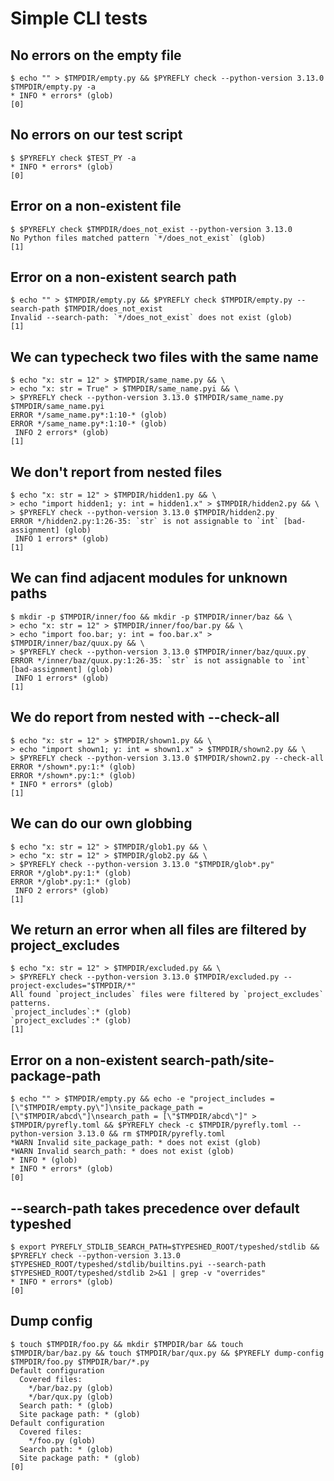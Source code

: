 # Simple CLI tests

## No errors on the empty file

```scrut {output_stream: stderr}
$ echo "" > $TMPDIR/empty.py && $PYREFLY check --python-version 3.13.0 $TMPDIR/empty.py -a
* INFO * errors* (glob)
[0]
```

## No errors on our test script

```scrut {output_stream: stderr}
$ $PYREFLY check $TEST_PY -a
* INFO * errors* (glob)
[0]
```

## Error on a non-existent file

```scrut {output_stream: stderr}
$ $PYREFLY check $TMPDIR/does_not_exist --python-version 3.13.0
No Python files matched pattern `*/does_not_exist` (glob)
[1]
```

## Error on a non-existent search path

```scrut {output_stream: stderr}
$ echo "" > $TMPDIR/empty.py && $PYREFLY check $TMPDIR/empty.py --search-path $TMPDIR/does_not_exist
Invalid --search-path: `*/does_not_exist` does not exist (glob)
[1]
```

## We can typecheck two files with the same name

```scrut {output_stream: stderr}
$ echo "x: str = 12" > $TMPDIR/same_name.py && \
> echo "x: str = True" > $TMPDIR/same_name.pyi && \
> $PYREFLY check --python-version 3.13.0 $TMPDIR/same_name.py $TMPDIR/same_name.pyi
ERROR */same_name.py*:1:10-* (glob)
ERROR */same_name.py*:1:10-* (glob)
 INFO 2 errors* (glob)
[1]
```

## We don't report from nested files

```scrut {output_stream: stderr}
$ echo "x: str = 12" > $TMPDIR/hidden1.py && \
> echo "import hidden1; y: int = hidden1.x" > $TMPDIR/hidden2.py && \
> $PYREFLY check --python-version 3.13.0 $TMPDIR/hidden2.py
ERROR */hidden2.py:1:26-35: `str` is not assignable to `int` [bad-assignment] (glob)
 INFO 1 errors* (glob)
[1]
```

## We can find adjacent modules for unknown paths

```scrut {output_stream: stderr}
$ mkdir -p $TMPDIR/inner/foo && mkdir -p $TMPDIR/inner/baz && \
> echo "x: str = 12" > $TMPDIR/inner/foo/bar.py && \
> echo "import foo.bar; y: int = foo.bar.x" > $TMPDIR/inner/baz/quux.py && \
> $PYREFLY check --python-version 3.13.0 $TMPDIR/inner/baz/quux.py
ERROR */inner/baz/quux.py:1:26-35: `str` is not assignable to `int` [bad-assignment] (glob)
 INFO 1 errors* (glob)
[1]
```

## We do report from nested with --check-all

```scrut {output_stream: stderr}
$ echo "x: str = 12" > $TMPDIR/shown1.py && \
> echo "import shown1; y: int = shown1.x" > $TMPDIR/shown2.py && \
> $PYREFLY check --python-version 3.13.0 $TMPDIR/shown2.py --check-all
ERROR */shown*.py:1:* (glob)
ERROR */shown*.py:1:* (glob)
* INFO * errors* (glob)
[1]
```

## We can do our own globbing

```scrut {output_stream: stderr}
$ echo "x: str = 12" > $TMPDIR/glob1.py && \
> echo "x: str = 12" > $TMPDIR/glob2.py && \
> $PYREFLY check --python-version 3.13.0 "$TMPDIR/glob*.py"
ERROR */glob*.py:1:* (glob)
ERROR */glob*.py:1:* (glob)
 INFO 2 errors* (glob)
[1]
```

## We return an error when all files are filtered by project_excludes

```scrut {output_stream: stderr}
$ echo "x: str = 12" > $TMPDIR/excluded.py && \
> $PYREFLY check --python-version 3.13.0 $TMPDIR/excluded.py --project-excludes="$TMPDIR/*"
All found `project_includes` files were filtered by `project_excludes` patterns.
`project_includes`:* (glob)
`project_excludes`:* (glob)
[1]
```

## Error on a non-existent search-path/site-package-path

```scrut {output_stream: stderr}
$ echo "" > $TMPDIR/empty.py && echo -e "project_includes = [\"$TMPDIR/empty.py\"]\nsite_package_path = [\"$TMPDIR/abcd\"]\nsearch_path = [\"$TMPDIR/abcd\"]" > $TMPDIR/pyrefly.toml && $PYREFLY check -c $TMPDIR/pyrefly.toml --python-version 3.13.0 && rm $TMPDIR/pyrefly.toml
*WARN Invalid site_package_path: * does not exist (glob)
*WARN Invalid search_path: * does not exist (glob)
* INFO * (glob)
* INFO * errors* (glob)
[0]
```

## --search-path takes precedence over default typeshed

```scrut
$ export PYREFLY_STDLIB_SEARCH_PATH=$TYPESHED_ROOT/typeshed/stdlib && $PYREFLY check --python-version 3.13.0 $TYPESHED_ROOT/typeshed/stdlib/builtins.pyi --search-path $TYPESHED_ROOT/typeshed/stdlib 2>&1 | grep -v "overrides"
* INFO * errors* (glob)
[0]
```

## Dump config

```scrut
$ touch $TMPDIR/foo.py && mkdir $TMPDIR/bar && touch $TMPDIR/bar/baz.py && touch $TMPDIR/bar/qux.py && $PYREFLY dump-config $TMPDIR/foo.py $TMPDIR/bar/*.py
Default configuration
  Covered files:
    */bar/baz.py (glob)
    */bar/qux.py (glob)
  Search path: * (glob)
  Site package path: * (glob)
Default configuration
  Covered files:
    */foo.py (glob)
  Search path: * (glob)
  Site package path: * (glob)
[0]
```
